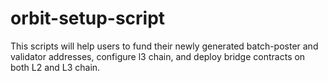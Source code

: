 # orbit-setup-script
 This scripts will help users to fund their newly generated batch-poster and validator addresses, configure l3 chain, and deploy bridge contracts on both L2 and L3 chain.
